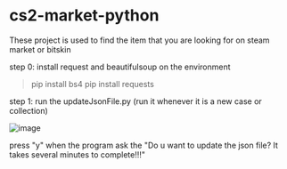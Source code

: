 # cs2-market-python
These project is used to find the item that you are looking for on steam market or bitskin

step 0: install request and beautifulsoup on the environment
> pip install bs4
> pip install requests

step 1: run the updateJsonFile.py (run it whenever it is a new case or collection)

![image](https://github.com/user-attachments/assets/276d5e03-4364-42ca-822d-f8622c39a5ae)

press "y" when the program ask the "Do u want to update the json file? It takes several minutes to complete!!!"
